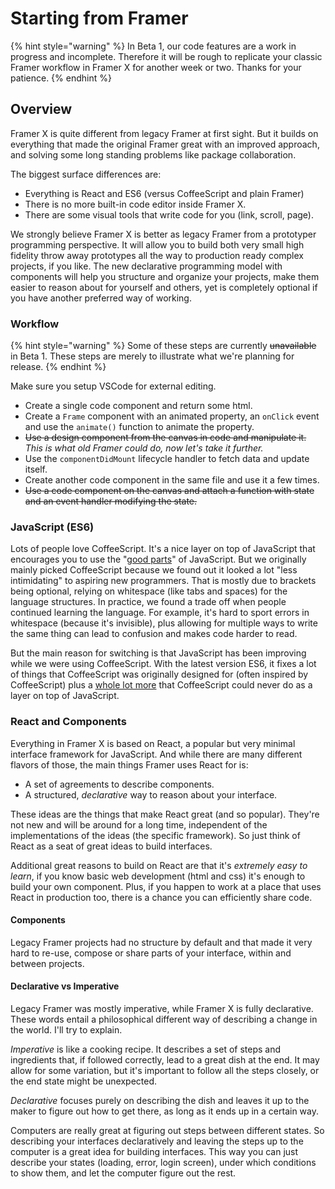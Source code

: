 # Starting from Framer

{% hint style="warning" %}
In Beta 1, our code features are a work in progress and incomplete. Therefore it will be rough to replicate your classic Framer workflow in Framer X for another week or two. Thanks for your patience.
{% endhint %}

## Overview

Framer X is quite different from legacy Framer at first sight. But it builds on everything that made the original Framer great with an improved approach, and solving some long standing problems like package collaboration.

The biggest surface differences are:

* Everything is React and ES6 \(versus CoffeeScript and plain Framer\)
* There is no more built-in code editor inside Framer X.
* There are some visual tools that write code for you \(link, scroll, page\).

We strongly believe Framer X is better as legacy Framer from a prototyper programming perspective. It will allow you to build both very small high fidelity throw away prototypes all the way to production ready complex projects, if you like. The new declarative programming model with components will help you structure and organize your projects, make them easier to reason about for yourself and others, yet is completely optional if you have another preferred way of working.

### Workflow

{% hint style="warning" %}
Some of these steps are currently ~~unavailable~~ in Beta 1. These steps are merely to illustrate what we're planning for release.
{% endhint %}

Make sure you setup VSCode for external editing.

* Create a single code component and return some html.
* Create a `Frame` component with an animated property, an `onClick` event and use the `animate()` function to animate the property.
* ~~Use a design component from the canvas in code and manipulate it.~~  _This is what old Framer could do, now let's take it further._ 
* Use the `componentDidMount` lifecycle handler to fetch data and update itself.
* Create another code component in the same file and use it a few times.
* ~~Use a code component on the canvas and attach a function with state and an event handler modifying the state.~~

### JavaScript \(ES6\)

Lots of people love CoffeeScript. It's a nice layer on top of JavaScript that encourages you to use the "[good parts](https://www.amazon.com/JavaScript-Good-Parts-Douglas-Crockford/dp/0596517742)" of JavaScript. But we originally mainly picked CoffeeScript because we found out it looked a lot "less intimidating" to aspiring new programmers. That is mostly due to brackets being optional, relying on whitespace \(like tabs and spaces\) for the language structures. In practice, we found a trade off when people continued learning the language. For example, it's hard to sport errors in whitespace \(because it's invisible\), plus allowing for multiple ways to write the same thing can lead to confusion and makes code harder to read.

But the main reason for switching is that JavaScript has been improving while we were using CoffeeScript. With the latest version ES6, it fixes a lot of things that CoffeeScript was originally designed for \(often inspired by CoffeeScript\) plus a [whole lot more](https://developer.mozilla.org/en-US/docs/Web/JavaScript/Reference/Statements/let) that CoffeeScript could never do as a layer on top of JavaScript.

### React and Components

Everything in Framer X is based on React, a popular but very minimal interface framework for JavaScript. And while there are many different flavors of those, the main things Framer uses React for is:

* A set of agreements to describe components.
* A structured, _declarative_ way to reason about your interface.

These ideas are the things that make React great \(and so popular\). They're not new and will be around for a long time, independent of the implementations of the ideas \(the specific framework\). So just think of React as a seat of great ideas to build interfaces.

Additional great reasons to build on React are that it's _extremely easy to learn_, if you know basic web development \(html and css\) it's enough to build your own component. Plus, if you happen to work at a place that uses React in production too, there is a chance you can efficiently share code.

#### Components

Legacy Framer projects had no structure by default and that made it very hard to re-use, compose or share parts of your interface, within and between projects.

#### Declarative vs Imperative

Legacy Framer was mostly imperative, while Framer X is fully declarative. These words entail a philosophical different way of describing a change in the world. I'll try to explain.

_Imperative_ is like a cooking recipe. It describes a set of steps and ingredients that, if followed correctly, lead to a great dish at the end. It may allow for some variation, but it's important to follow all the steps closely, or the end state might be unexpected.

_Declarative_ focuses purely on describing the dish and leaves it up to the maker to figure out how to get there, as long as it ends up in a certain way.

Computers are really great at figuring out steps between different states. So describing your interfaces declaratively and leaving the steps up to the computer is a great idea for building interfaces. This way you can just describe your states \(loading, error, login screen\), under which conditions to show them, and let the computer figure out the rest.







